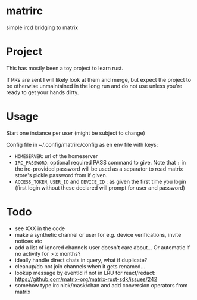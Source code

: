 # matrirc

simple ircd bridging to matrix

# Project

This has mostly been a toy project to learn rust.

If PRs are sent I will likely look at them and merge, but expect the project
to be otherwise unmaintained in the long run and do not use unless you're
ready to get your hands dirty.

# Usage

Start one instance per user (might be subject to change)

Config file in ~/.config/matrirc/config as en env file with keys:
- `HOMESERVER`: url of the homeserver
- `IRC_PASSWORD`: optional required PASS command to give.
Note that `:` in the irc-provided password will be used as a separator
to read matrix store's pickle password from if given.
- `ACCESS_TOKEN`, `USER_ID` and `DEVICE_ID` : as given the first time
you login (first login without these declared will prompt for user
and password)

# Todo

- see XXX in the code
- make a synthetic channel or user for e.g. device verifications,
invite notices etc
- add a list of ignored channels user doesn't care about...
Or automatic if no activity for > x months?
- ideally handle direct chats in query, what if duplicate?
- cleanup/do not join channels when it gets renamed...
- lookup message by eventId if not in LRU for react/redact:
https://github.com/matrix-org/matrix-rust-sdk/issues/242
- somehow type irc nick/mask/chan and add conversion operators from matrix

